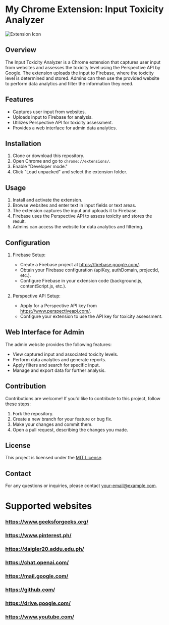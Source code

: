 # My Chrome Extension: Input Toxicity Analyzer

![Extension Icon](/path/to/icon.png)

## Overview

The Input Toxicity Analyzer is a Chrome extension that captures user input from websites and assesses the toxicity level using the Perspective API by Google. The extension uploads the input to Firebase, where the toxicity level is determined and stored. Admins can then use the provided website to perform data analytics and filter the information they need.

## Features

- Captures user input from websites.
- Uploads input to Firebase for analysis.
- Utilizes Perspective API for toxicity assessment.
- Provides a web interface for admin data analytics.

## Installation

1. Clone or download this repository.
2. Open Chrome and go to `chrome://extensions/`.
3. Enable "Developer mode."
4. Click "Load unpacked" and select the extension folder.

## Usage

1. Install and activate the extension.
2. Browse websites and enter text in input fields or text areas.
3. The extension captures the input and uploads it to Firebase.
4. Firebase uses the Perspective API to assess toxicity and stores the result.
5. Admins can access the website for data analytics and filtering.

## Configuration

1. Firebase Setup:
   - Create a Firebase project at https://firebase.google.com/.
   - Obtain your Firebase configuration (apiKey, authDomain, projectId, etc.).
   - Configure Firebase in your extension code (background.js, contentScript.js, etc.).

2. Perspective API Setup:
   - Apply for a Perspective API key from https://www.perspectiveapi.com/.
   - Configure your extension to use the API key for toxicity assessment.

## Web Interface for Admin

The admin website provides the following features:
- View captured input and associated toxicity levels.
- Perform data analytics and generate reports.
- Apply filters and search for specific input.
- Manage and export data for further analysis.

## Contribution

Contributions are welcome! If you'd like to contribute to this project, follow these steps:

1. Fork the repository.
2. Create a new branch for your feature or bug fix.
3. Make your changes and commit them.
4. Open a pull request, describing the changes you made.

## License

This project is licensed under the [MIT License](LICENSE).

## Contact

For any questions or inquiries, please contact [your-email@example.com](mailto:your-email@example.com).



# Supported websites
### https://www.geeksforgeeks.org/
### https://www.pinterest.ph/
### https://daigler20.addu.edu.ph/
### https://chat.openai.com/
### https://mail.google.com/
### https://github.com/
### https://drive.google.com/
### https://www.youtube.com/
